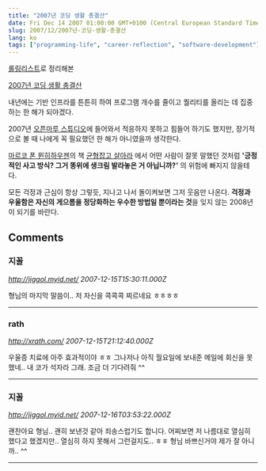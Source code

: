 ```yaml
---
title: "2007년 코딩 생활 총결산"
date: Fri Dec 14 2007 01:00:00 GMT+0100 (Central European Standard Time)
slug: 2007/12/2007년-코딩-생활-총결산
lang: ko
tags: ["programming-life", "career-reflection", "software-development"]
---
```


[롤링리스트](http://www.rollinglist.com/)로 정리해본 

[2007년 코딩 생활 총결산](http://rath.rollinglist.com/list/view.do?listId=21285&updDate=1197560428000)


내년에는 기반 인프라를 튼튼히 하여 
프로그램 개수를 줄이고 퀄리티를 올리는 데 집중하는 한 해가 되야겠다.

2007년 [오픈마루 스튜디오](http://www.openmaru.com/)에 들어와서 적응하지 못하고 힘들어 하기도 했지만, 장기적으로 볼 때 나에게 꼭 필요했던 한 해가 아니였을까 생각한다.

[마르코 폰 뮌히하우젠](http://www.yes24.com/searchCenter/searchResult.aspx?keywordAd=&keyword=&qdomain=%C0%FC%C3%BC&query=%B8%B6%B8%A3%C4%DA+%C6%F9+%B9%C0%C8%F7%C7%CF%BF%EC%C1%A8&x=0&y=0)의 책 [균형잡고 살아라](http://www.yes24.com/Goods/FTGoodsView.aspx?goodsNo=408031) 에서 어떤 사람이 잘못 말했던 것처럼 **'긍정적인 사고 방식? 그거 똥위에 생크림 발라놓은 거 아닙니까?'** 의 위험에 빠지지 않을테다.

모든 걱정과 근심이 항상 그렇듯, 지나고 나서 돌이켜보면 그저 웃음만 나온다.
**걱정과 우울함은 자신의 게으름을 정당화하는 우수한 방법일 뿐이라는 것**을 잊지 않는 2008년이 되기를 바란다.

## Comments

### 지꼴
*http://jiggol.myid.net/*
*2007-12-15T15:30:11.000Z*

형님의 마지막 말씀이.. 저 자신을 콕콕콕 찌르네요 ㅎㅎㅎㅎ

---

### rath
*http://xrath.com/*
*2007-12-15T21:12:40.000Z*

우울증 치료에 아주 효과적이야 ㅎㅎ
그나저나 아직 월요일에 보내준 메일에 회신을 못했네.. 
내 코가 석자라 그래. 조금 더 기다려줘 ^^

---

### 지꼴
*http://jiggol.myid.net/*
*2007-12-16T03:53:22.000Z*

괜찬아요 형님.. 괜히 보낸것 같아 죄송스럽기도 합니다. 어찌보면 저 나름대로 열심히 했다고 했겠지만.. 열심히 하지 못해서 그런걸지도.. ㅎㅎ
형님 바쁘신거야 제가 잘 아니까.. ^^

---

